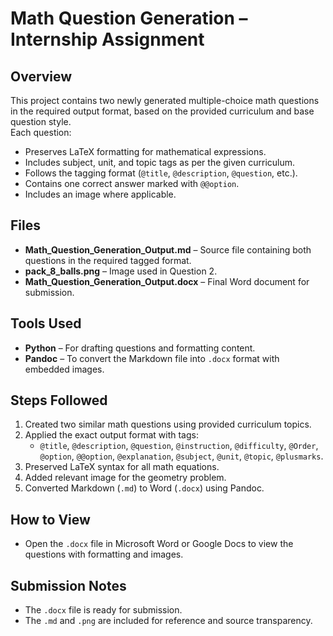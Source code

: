 # Math Question Generation – Internship Assignment

## Overview
This project contains two newly generated multiple-choice math questions in the required output format, based on the provided curriculum and base question style.  
Each question:
- Preserves LaTeX formatting for mathematical expressions.
- Includes subject, unit, and topic tags as per the given curriculum.
- Follows the tagging format (`@title`, `@description`, `@question`, etc.).
- Contains one correct answer marked with `@@option`.
- Includes an image where applicable.

## Files
- **Math_Question_Generation_Output.md** – Source file containing both questions in the required tagged format.
- **pack_8_balls.png** – Image used in Question 2.
- **Math_Question_Generation_Output.docx** – Final Word document for submission.

## Tools Used
- **Python** – For drafting questions and formatting content.
- **Pandoc** – To convert the Markdown file into `.docx` format with embedded images.

## Steps Followed
1. Created two similar math questions using provided curriculum topics.
2. Applied the exact output format with tags:
   - `@title`, `@description`, `@question`, `@instruction`, `@difficulty`, `@Order`, `@option`, `@@option`, `@explanation`, `@subject`, `@unit`, `@topic`, `@plusmarks`.
3. Preserved LaTeX syntax for all math equations.
4. Added relevant image for the geometry problem.
5. Converted Markdown (`.md`) to Word (`.docx`) using Pandoc.

## How to View
- Open the `.docx` file in Microsoft Word or Google Docs to view the questions with formatting and images.

## Submission Notes
- The `.docx` file is ready for submission.
- The `.md` and `.png` are included for reference and source transparency.
